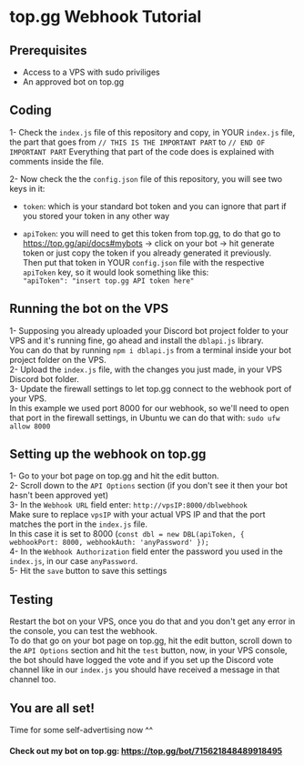 # top.gg Webhook Tutorial
## Prerequisites

- Access to a VPS with sudo priviliges
- An approved bot on top.gg


## Coding
1- Check the `index.js` file of this repository and copy, in YOUR `index.js` file, the part that goes from `// THIS IS THE IMPORTANT PART` to `// END OF IMPORTANT PART`
Everything that part of the code does is explained with comments inside the file.

2- Now check the the `config.json` file of this repository, you will see two keys in it:  
- `token`: which is your standard bot token and you can ignore that part if you stored your token in any other way

- `apiToken`: you will need to get this token from top.gg, to do that go to https://top.gg/api/docs#mybots -> click on your bot -> hit generate token or just copy the token if you already generated it previously.  
Then put that token in YOUR `config.json` file with the respective `apiToken` key, so it would look something like this:  
`"apiToken": "insert top.gg API token here"`
  
## Running the bot on the VPS
1- Supposing you already uploaded your Discord bot project folder to your VPS and it's running fine, go ahead and install the `dblapi.js` library.  
  You can do that by running `npm i dblapi.js` from a terminal inside your bot project folder on the VPS.  
2- Upload the `index.js` file, with the changes you just made, in your VPS Discord bot folder.  
3- Update the firewall settings to let top.gg connect to the webhook port of your VPS.  
  In this example we used port 8000 for our webhook, so we'll need to open that port in the firewall settings, in Ubuntu we can do that with: `sudo ufw allow 8000`

## Setting up the webhook on top.gg
1- Go to your bot page on top.gg and hit the edit button.  
2- Scroll down to the `API Options` section (if you don't see it then your bot hasn't been approved yet)  
3- In the `Webhook URL` field enter: `http://vpsIP:8000/dblwebhook`  
  Make sure to replace `vpsIP` with your actual VPS IP and that the port matches the port in the `index.js` file.  
  In this case it is set to 8000 (`const dbl = new DBL(apiToken, { webhookPort: 8000, webhookAuth: 'anyPassword' });`  
4- In the `Webhook Authorization` field enter the password you used in the `index.js`, in our case `anyPassword`.  
5- Hit the `save` button to save this settings


## Testing
Restart the bot on your VPS, once you do that and you don't get any error in the console, you can test the webhook.  
To do that go on your bot page on top.gg, hit the edit button, scroll down to the `API Options` section and hit the `test` button, now, in your VPS console, the bot should have logged the vote and if you set up the Discord vote channel like in our `index.js` you should have received a message in that channel too.

## You are all set!
Time for some self-advertising now ^^
#### Check out my bot on top.gg: https://top.gg/bot/715621848489918495
